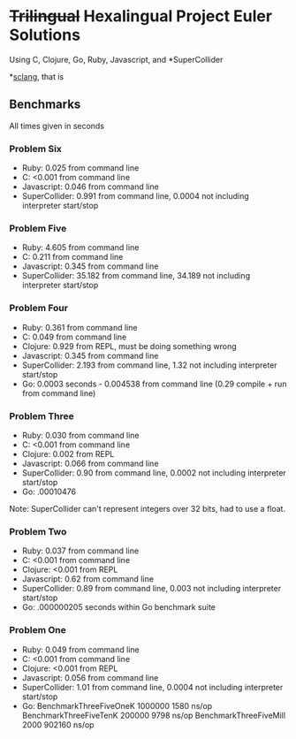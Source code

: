 # ~~Trilingual~~ Hexalingual Project Euler Solutions

Using C, Clojure, Go, Ruby, Javascript, and *SuperCollider

*[sclang](http://supercollider.github.io/), that is

## Benchmarks

All times given in seconds

### Problem Six
* Ruby: 0.025 from command line
* C: <0.001 from command line
* Javascript: 0.046 from command line
* SuperCollider: 0.991 from command line, 0.0004 not including
  interpreter start/stop

### Problem Five
* Ruby: 4.605 from command line
* C: 0.211 from command line
* Javascript: 0.345 from command line
* SuperCollider: 35.182 from command line, 34.189 not including
  interpreter start/stop

### Problem Four
* Ruby: 0.361 from command line
* C: 0.049 from command line
* Clojure: 0.929 from REPL, must be doing something wrong
* Javascript: 0.345 from command line
* SuperCollider: 2.193 from command line, 1.32 not including
  interpreter start/stop
* Go: 0.0003 seconds - 0.004538 from command line
    (0.29 compile + run from command line)

### Problem Three
* Ruby: 0.030 from command line
* C: <0.001 from command line
* Clojure: 0.002 from REPL
* Javascript: 0.066 from command line
* SuperCollider: 0.90 from command line, 0.0002 not including
  interpreter start/stop
* Go: .00010476

Note: SuperCollider can't represent integers over 32 bits, had to use
a float.

### Problem Two
* Ruby: 0.037 from command line
* C: <0.001 from command line
* Clojure: <0.001 from REPL
* Javascript: 0.62 from command line
* SuperCollider: 0.89 from command line, 0.003 not including
  interpreter start/stop
* Go: .000000205 seconds within Go benchmark suite

### Problem One
* Ruby: 0.049 from command line
* C: <0.001 from command line
* Clojure: <0.001 from REPL
* Javascript: 0.056 from command line
* SuperCollider: 1.01 from command line, 0.0004 not including
  interpreter start/stop
* Go:
BenchmarkThreeFiveOneK   1000000          1580 ns/op
BenchmarkThreeFiveTenK    200000          9798 ns/op
BenchmarkThreeFiveMill      2000        902160 ns/op
